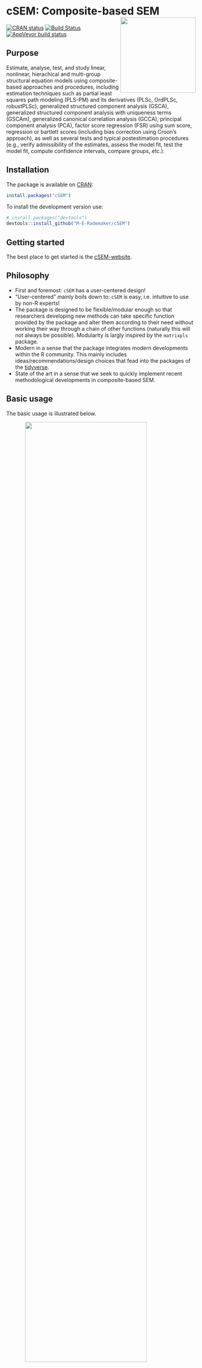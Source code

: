 
<!-- README.md is generated from README.Rmd. Please edit that file -->

# cSEM: Composite-based SEM <img src='man/figures/cSEMsticker.svg' align="right" height="200" /></a>

[![CRAN
status](https://www.r-pkg.org/badges/version/cSEM)](https://cran.r-project.org/package=cSEM)
[![Build
Status](https://travis-ci.com/M-E-Rademaker/cSEM.svg?branch=master)](https://travis-ci.com/M-E-Rademaker/cSEM)
[![AppVeyor build
status](https://ci.appveyor.com/api/projects/status/github/M-E-Rademaker/cSEM?branch=master&svg=true)](https://ci.appveyor.com/project/M-E-Rademaker/csem)

<!-- WARNING: THIS IS WORK IN PROGRESS. BREAKING CHANGES TO THE API ARE VERY LIKELY.  -->

<!--          Use the package with caution and please report bugs to [the package developers](mailto:manuel.rademaker@uni-wuerzburg.de;f.schuberth@utwente.nl).  -->

<!--          The first stable relase will be version 0.0.1, most likely towards the end -->

<!--          of 2019. -->

## Purpose

Estimate, analyse, test, and study linear, nonlinear, hierachical and
multi-group structural equation models using composite-based approaches
and procedures, including estimation techniques such as partial least
squares path modeling (PLS-PM) and its derivatives (PLSc, OrdPLSc,
robustPLSc), generalized structured component analysis (GSCA),
generalized structured component analysis with uniqueness terms (GSCAm),
generalized canonical correlation analysis (GCCA), principal component
analysis (PCA), factor score regression (FSR) using sum score,
regression or bartlett scores (including bias correction using Croon’s
approach), as well as several tests and typical postestimation
procedures (e.g., verify admissibility of the estimates, assess the
model fit, test the model fit, compute confidence intervals, compare
groups, etc.).

## Installation

The package is available on [CRAN](https://cran.r-project.org/):

``` r
install.packages("cSEM")
```

To install the development version use:

``` r
# install.packages("devtools")
devtools::install_github("M-E-Rademaker/cSEM")
```

## Getting started

The best place to get started is the
[cSEM-website](https://m-e-rademaker.github.io/cSEM/).

## Philosophy

  - First and foremost: `cSEM` has a user-centered design\!
  - “User-centered” mainly boils down to: `cSEM` is easy, i.e. intuitive
    to use by non-R experts\!
    <!--  - There is one central function called `csem()` that provides default choices -->
    <!--    for most of its arguments (similarity to the `sem()` and `cfa()` functions of the [lavaan](http://lavaan.ugent.be/)  -->
    <!--    package is intended). --> <!-- -  -->
    <!--  - cSEM is Well documented (vignettes, HTML output, a website, (eventually) intro course(s) and cheatsheets) -->
    <!--  - Structured output/results  that aims to be "easy"" in a sense that it is -->
    <!--      - ... descriptive/verbose -->
    <!--      - ... (eventually) easy to export to other environments such as MS Word, Latex files etc. (exportability) -->
    <!--      - ... (eventually) easy to migrate from/to/between other PLS/VB/CB-based systems (lavaan, semPLS, ADANCO, SmartPLS) -->
  - The package is designed to be flexible/modular enough so that
    researchers developing new methods can take specific function
    provided by the package and alter them according to their need
    without working their way through a chain of other functions
    (naturally this will not always be possible). Modularity is largly
    inspired by the `matrixpls` package.
  - Modern in a sense that the package integrates modern developments
    within the R community. This mainly includes
    ideas/recommendations/design choices that fead into the packages of
    the [tidyverse](https://github.com/tidyverse/tidyverse).
  - State of the art in a sense that we seek to quickly implement recent
    methodological developments in composite-based SEM.

## Basic usage

The basic usage is illustrated below.

<img src="man/figures/api.png" width="80%" style="display: block; margin: auto;" />

Usully, using `cSEM` is the same 3 step procedure:

> 1.  Pick a dataset and specify a model using [lavaan
>     syntax](http://lavaan.ugent.be/tutorial/syntax1.html)
> 2.  Use `csem()`
> 3.  Apply one of the postestimation functions listed below on the
>     resulting object.

## Postestimation functions

Currently we have five major postestimation verbs, four test family
functions and two do-family of function:

  - `assess()` : assess the model using common quality criteria
  - `infer()` : calculate common inferencial quantities (e.g, standard
    errors)
  - `predict()` : predict endogenous indicator values
  - `summarize()` : summarize the results
  - `verify()` : verify admissibility of the estimates

Tests are performed by using the test family of functions. Currently the
following tests are implemented:

  - `testOMF()` : performs a test for overall model fit
  - `testMICOM()` : performs a test for composite measurement invariance
  - `testMGD()` : performs several test to assess multi-group
    differences
  - `testHausman()` : performs the regression-based Hausman test to test
    for endogeneity.

Other miscellaneous postestimation functions belong do the do-family of
functions. Currently two do functions are implemented:

  - `doFloodlightAnalysis()`: performs a floodlight analysis
  - `doRedundancyAnalysis()`: performs a redundancy analysis

All functions require a `cSEMResults` object.

## Example

Models are defined using [lavaan
syntax](http://lavaan.ugent.be/tutorial/syntax1.html) with some slight
modifications (see the [Specifying a
model](https://m-e-rademaker.github.io/cSEM/articles/cSEM.html#using-csem)
section on the [cSEM-website](https://m-e-rademaker.github.io/cSEM/)).
For illustration we use the build-in and well-known `satisfaction`
dataset.

``` r
require(cSEM)
    
## Note: The operator "<~" tells cSEM that the construct to its left is modelled
##       as a composite.
##       The operator "=~" tells cSEM that the construct to its left is modelled
##       as a common factor.
##       The operator "~" tells cSEM which are the dependent (left-hand side) and
##       independent variables (right-hand side).
    
model <- "
# Structural model
EXPE ~ IMAG
QUAL ~ EXPE
VAL  ~ EXPE + QUAL
SAT  ~ IMAG + EXPE + QUAL + VAL 
LOY  ~ IMAG + SAT

# Composite model
IMAG <~ imag1 + imag2 + imag3
EXPE <~ expe1 + expe2 + expe3 
QUAL <~ qual1 + qual2 + qual3 + qual4 + qual5
VAL  <~ val1  + val2  + val3

# Reflective measurement model
SAT  =~ sat1  + sat2  + sat3  + sat4
LOY  =~ loy1  + loy2  + loy3  + loy4
"
```

The estimation is conducted using the `csem()` function.

``` r
# Estimate using defaults
res <- csem(.data = satisfaction, .model = model)
res
```

    ## ________________________________________________________________________________
    ## ----------------------------------- Overview -----------------------------------
    ## 
    ## Estimation was successful.
    ## 
    ## The result is a list of class cSEMResults with list elements:
    ## 
    ##  - Estimates
    ##  - Information
    ## 
    ## To get an overview or help type:
    ## 
    ##  - ?cSEMResults
    ##  - str(<object-name>)
    ##  - listviewer::jsondedit(<object-name>, mode = 'view')
    ## 
    ## If you wish to access the list elements directly type e.g. 
    ## 
    ##  - <object-name>$Estimates
    ## 
    ## Available postestimation commands:
    ## 
    ##  - assess(<object-name>)
    ##  - infer(<object-name)
    ##  - predict(<object-name>)
    ##  - summarize(<object-name>)
    ##  - verify(<object-name>)
    ## ________________________________________________________________________________

This is equal to:

``` r
csem(
   .data                        = satisfaction,
   .model                       = model,
   .approach_cor_robust         = "none",
   .approach_nl                 = "sequential",
   .approach_paths              = "OLS",
   .approach_weights            = "PLS-PM",
   .conv_criterion              = "diff_absolute",
   .disattenuate                = TRUE,
   .dominant_indicators         = NULL,
   .estimate_structural         = TRUE,
   .id                          = NULL,
   .iter_max                    = 100,
   .normality                   = FALSE,
   .PLS_approach_cf             = "dist_squared_euclid",
   .PLS_ignore_structural_model = FALSE,
   .PLS_modes                   = NULL,
   .PLS_weight_scheme_inner     = "path",
   .reliabilities               = NULL,
   .starting_values             = NULL,
   .tolerance                   = 1e-05,
   .resample_method             = "none", 
   .resample_method2            = "none",
   .R                           = 499,
   .R2                          = 199,
   .handle_inadmissibles        = "drop",
   .user_funs                   = NULL,
   .eval_plan                   = "sequential",
   .seed                        = NULL,
   .sign_change_option          = "none"
    )
```

The result is always a named list of class `cSEMResults`.

To access list elements use `$`:

``` r
res$Estimates$Loading_estimates 
res$Information$Model
```

A usefule tool to examine a list is the [listviewer
package](https://github.com/timelyportfolio/listviewer). If you are new
to `cSEM` this might be a good way to familiarize yourself with the
structure of a `cSEMResults` object.

``` r
listviewer::jsonedit(res, mode = "view") # requires the listviewer package.
```

Apply postestimation functions:

``` r
## Get a summary
summarize(res) 
```

    ## ________________________________________________________________________________
    ## ----------------------------------- Overview -----------------------------------
    ## 
    ##  General information:
    ##  ------------------------
    ##  Estimation status                = Ok
    ##  Number of observations           = 250
    ##  Weight estimator                 = PLS-PM
    ##  Inner weighting scheme           = path
    ##  Type of indicator correlation    = Pearson
    ##  Path model estimator             = OLS
    ##  Second order approach            = NA
    ##  Type of path model               = Linear
    ##  Disattenuated                    = Yes (PLSc)
    ## 
    ##  Construct details:
    ##  ------------------
    ##  Name  Modeled as     Order         Mode 
    ## 
    ##  IMAG  Composite      First order   modeB
    ##  EXPE  Composite      First order   modeB
    ##  QUAL  Composite      First order   modeB
    ##  VAL   Composite      First order   modeB
    ##  SAT   Common factor  First order   modeA
    ##  LOY   Common factor  First order   modeA
    ## 
    ## ----------------------------------- Estimates ----------------------------------
    ## 
    ## Estimated path coefficients:
    ## ============================
    ##   Path           Estimate  Std. error   t-stat.   p-value
    ##   EXPE ~ IMAG      0.4714          NA        NA        NA
    ##   QUAL ~ EXPE      0.8344          NA        NA        NA
    ##   VAL ~ EXPE       0.0457          NA        NA        NA
    ##   VAL ~ QUAL       0.7013          NA        NA        NA
    ##   SAT ~ IMAG       0.2450          NA        NA        NA
    ##   SAT ~ EXPE      -0.0172          NA        NA        NA
    ##   SAT ~ QUAL       0.2215          NA        NA        NA
    ##   SAT ~ VAL        0.5270          NA        NA        NA
    ##   LOY ~ IMAG       0.1819          NA        NA        NA
    ##   LOY ~ SAT        0.6283          NA        NA        NA
    ## 
    ## Estimated loadings:
    ## ===================
    ##   Loading          Estimate  Std. error   t-stat.   p-value
    ##   IMAG =~ imag1      0.6306          NA        NA        NA
    ##   IMAG =~ imag2      0.9246          NA        NA        NA
    ##   IMAG =~ imag3      0.9577          NA        NA        NA
    ##   EXPE =~ expe1      0.7525          NA        NA        NA
    ##   EXPE =~ expe2      0.9348          NA        NA        NA
    ##   EXPE =~ expe3      0.7295          NA        NA        NA
    ##   QUAL =~ qual1      0.7861          NA        NA        NA
    ##   QUAL =~ qual2      0.9244          NA        NA        NA
    ##   QUAL =~ qual3      0.7560          NA        NA        NA
    ##   QUAL =~ qual4      0.7632          NA        NA        NA
    ##   QUAL =~ qual5      0.7834          NA        NA        NA
    ##   VAL =~ val1        0.9518          NA        NA        NA
    ##   VAL =~ val2        0.8056          NA        NA        NA
    ##   VAL =~ val3        0.6763          NA        NA        NA
    ##   SAT =~ sat1        0.9243          NA        NA        NA
    ##   SAT =~ sat2        0.8813          NA        NA        NA
    ##   SAT =~ sat3        0.7127          NA        NA        NA
    ##   SAT =~ sat4        0.7756          NA        NA        NA
    ##   LOY =~ loy1        0.9097          NA        NA        NA
    ##   LOY =~ loy2        0.5775          NA        NA        NA
    ##   LOY =~ loy3        0.9043          NA        NA        NA
    ##   LOY =~ loy4        0.4917          NA        NA        NA
    ## 
    ## Estimated weights:
    ## ==================
    ##   Weights          Estimate  Std. error   t-stat.   p-value
    ##   IMAG <~ imag1      0.0156          NA        NA        NA
    ##   IMAG <~ imag2      0.4473          NA        NA        NA
    ##   IMAG <~ imag3      0.6020          NA        NA        NA
    ##   EXPE <~ expe1      0.2946          NA        NA        NA
    ##   EXPE <~ expe2      0.6473          NA        NA        NA
    ##   EXPE <~ expe3      0.2374          NA        NA        NA
    ##   QUAL <~ qual1      0.2370          NA        NA        NA
    ##   QUAL <~ qual2      0.4712          NA        NA        NA
    ##   QUAL <~ qual3      0.1831          NA        NA        NA
    ##   QUAL <~ qual4      0.1037          NA        NA        NA
    ##   QUAL <~ qual5      0.2049          NA        NA        NA
    ##   VAL <~ val1        0.7163          NA        NA        NA
    ##   VAL <~ val2        0.2202          NA        NA        NA
    ##   VAL <~ val3        0.2082          NA        NA        NA
    ##   SAT <~ sat1        0.3209          NA        NA        NA
    ##   SAT <~ sat2        0.3059          NA        NA        NA
    ##   SAT <~ sat3        0.2474          NA        NA        NA
    ##   SAT <~ sat4        0.2692          NA        NA        NA
    ##   LOY <~ loy1        0.3834          NA        NA        NA
    ##   LOY <~ loy2        0.2434          NA        NA        NA
    ##   LOY <~ loy3        0.3812          NA        NA        NA
    ##   LOY <~ loy4        0.2073          NA        NA        NA
    ## 
    ## Estimated indicator correlations:
    ## =================================
    ##   Correlation       Estimate  Std. error   t-stat.   p-value
    ##   imag1 ~~ imag2      0.6437          NA        NA        NA
    ##   imag1 ~~ imag3      0.5433          NA        NA        NA
    ##   imag2 ~~ imag3      0.7761          NA        NA        NA
    ##   expe1 ~~ expe2      0.5353          NA        NA        NA
    ##   expe1 ~~ expe3      0.4694          NA        NA        NA
    ##   expe2 ~~ expe3      0.5467          NA        NA        NA
    ##   qual1 ~~ qual2      0.6053          NA        NA        NA
    ##   qual1 ~~ qual3      0.5406          NA        NA        NA
    ##   qual1 ~~ qual4      0.5662          NA        NA        NA
    ##   qual1 ~~ qual5      0.5180          NA        NA        NA
    ##   qual2 ~~ qual3      0.6187          NA        NA        NA
    ##   qual2 ~~ qual4      0.6517          NA        NA        NA
    ##   qual2 ~~ qual5      0.6291          NA        NA        NA
    ##   qual3 ~~ qual4      0.4752          NA        NA        NA
    ##   qual3 ~~ qual5      0.5074          NA        NA        NA
    ##   qual4 ~~ qual5      0.6402          NA        NA        NA
    ##   val1 ~~ val2        0.6344          NA        NA        NA
    ##   val1 ~~ val3        0.4602          NA        NA        NA
    ##   val2 ~~ val3        0.6288          NA        NA        NA
    ## 
    ## ------------------------------------ Effects -----------------------------------
    ## 
    ## Estimated total effects:
    ## ========================
    ##   Total effect    Estimate  Std. error   t-stat.   p-value
    ##   EXPE ~ IMAG       0.4714          NA        NA        NA
    ##   QUAL ~ IMAG       0.3933          NA        NA        NA
    ##   QUAL ~ EXPE       0.8344          NA        NA        NA
    ##   VAL ~ IMAG        0.2974          NA        NA        NA
    ##   VAL ~ EXPE        0.6309          NA        NA        NA
    ##   VAL ~ QUAL        0.7013          NA        NA        NA
    ##   SAT ~ IMAG        0.4807          NA        NA        NA
    ##   SAT ~ EXPE        0.5001          NA        NA        NA
    ##   SAT ~ QUAL        0.5911          NA        NA        NA
    ##   SAT ~ VAL         0.5270          NA        NA        NA
    ##   LOY ~ IMAG        0.4840          NA        NA        NA
    ##   LOY ~ EXPE        0.3142          NA        NA        NA
    ##   LOY ~ QUAL        0.3714          NA        NA        NA
    ##   LOY ~ VAL         0.3311          NA        NA        NA
    ##   LOY ~ SAT         0.6283          NA        NA        NA
    ## 
    ## Estimated indirect effects:
    ## ===========================
    ##   Indirect effect    Estimate  Std. error   t-stat.   p-value
    ##   QUAL ~ IMAG          0.3933          NA        NA        NA
    ##   VAL ~ IMAG           0.2974          NA        NA        NA
    ##   VAL ~ EXPE           0.5852          NA        NA        NA
    ##   SAT ~ IMAG           0.2357          NA        NA        NA
    ##   SAT ~ EXPE           0.5173          NA        NA        NA
    ##   SAT ~ QUAL           0.3696          NA        NA        NA
    ##   LOY ~ IMAG           0.3020          NA        NA        NA
    ##   LOY ~ EXPE           0.3142          NA        NA        NA
    ##   LOY ~ QUAL           0.3714          NA        NA        NA
    ##   LOY ~ VAL            0.3311          NA        NA        NA
    ## ________________________________________________________________________________

``` r
## Verify admissibility of the results
verify(res) 
```

    ## ________________________________________________________________________________
    ## 
    ## Verify admissibility:
    ## 
    ##   admissible
    ## 
    ## Details:
    ## 
    ##   Code   Status    Description
    ##   1      ok        Convergence achieved                                   
    ##   2      ok        All absolute standardized loading estimates <= 1       
    ##   3      ok        Construct VCV is positive semi-definite                
    ##   4      ok        All reliability estimates <= 1                         
    ##   5      ok        Model-implied indicator VCV is positive semi-definite  
    ## ________________________________________________________________________________

``` r
## Test overall model fit
testOMF(res, .verbose = FALSE)
```

    ## ________________________________________________________________________________
    ## --------- Test for overall model fit based on Beran & Srivastava (1985) --------
    ## 
    ## Null hypothesis:
    ## 
    ##                                                   +------------------------------------------------------------+
    ##                                                   |                                                            |
    ##                                                   |   H0: Population indicator covariance matrix is equal to   |
    ##                                                   |   model-implied indicator covariance matrix.               |
    ##                                                   |                                                            |
    ##                                                   +------------------------------------------------------------+
    ## 
    ## Test statistic and critical value: 
    ## 
    ##                                      Critical value
    ##  Distance measure    Test statistic    95%   
    ##  dG                      0.6493      0.3083  
    ##  SRMR                    0.0940      0.0522  
    ##  dL                      2.2340      0.6898  
    ##  
    ## 
    ## Decision: 
    ## 
    ##                          Significance level
    ##  Distance measure          95%   
    ##  dG                      reject  
    ##  SRMR                    reject  
    ##  dL                      reject  
    ##  
    ## Additonal information:
    ## 
    ##  Out of 499 bootstrap replications 481 are admissible.
    ##  See ?verify() for what constitutes an inadmissible result.
    ## 
    ##  The seed used was: -1641784535
    ## ________________________________________________________________________________

``` r
## Assess the model
assess(res)
```

    ## ________________________________________________________________________________
    ## 
    ##  Construct        AVE           R2          R2_adj    
    ##  SAT            0.6851        0.7624        0.7585    
    ##  LOY            0.5552        0.5868        0.5834    
    ## 
    ## -------------- Common (internal consistency) reliability estimates -------------
    ## 
    ##  Construct Cronbachs_alpha   Joereskogs_rho   Dijkstra-Henselers_rho_A 
    ##  SAT        0.8940           0.8960                0.9051          
    ##  LOY        0.8194           0.8237                0.8761          
    ## 
    ## ----------- Alternative (internal consistency) reliability estimates -----------
    ## 
    ##  Construct       RhoC         RhoC_mm    RhoC_weighted
    ##  SAT            0.8938        0.8960        0.9051    
    ##  LOY            0.8011        0.8237        0.8761    
    ## 
    ##  Construct  RhoC_weighted_mm     RhoT      RhoT_weighted
    ##  SAT            0.9051        0.8940        0.8869    
    ##  LOY            0.8761        0.8194        0.7850    
    ## 
    ## --------------------------- Distance and fit measures --------------------------
    ## 
    ##  Geodesic distance           = 0.6493432
    ##  Squared Euclidian distance  = 2.23402
    ##  ML distance                 = 2.921932
    ## 
    ##  CFI          = 0.8573048
    ##  GFI          = 0.9642375
    ##  IFI          = 0.8593711
    ##  NFI          = 0.8229918
    ##  NNFI         = 0.8105598
    ##  RMSEA        = 0.1130338
    ##  RMS_theta    = 0.05069299
    ##  SRMR         = 0.09396871
    ## 
    ##  Degrees of freedom    = 174
    ## 
    ## ----------------------- Variance inflation factors (VIFs) ----------------------
    ## 
    ##   Dependent construct: 'VAL'
    ## 
    ##  Independent construct    VIF value 
    ##  EXPE                      3.2928   
    ##  QUAL                      3.2928   
    ##  IMAG                      0.0000   
    ##  VAL                       0.0000   
    ##  SAT                       0.0000   
    ## 
    ##   Dependent construct: 'SAT'
    ## 
    ##  Independent construct    VIF value 
    ##  EXPE                      3.2985   
    ##  QUAL                      4.4151   
    ##  IMAG                      1.7280   
    ##  VAL                       2.6726   
    ##  SAT                       0.0000   
    ## 
    ##   Dependent construct: 'LOY'
    ## 
    ##  Independent construct    VIF value 
    ##  EXPE                      0.0000   
    ##  QUAL                      0.0000   
    ##  IMAG                      1.9345   
    ##  VAL                       0.0000   
    ##  SAT                       1.9345   
    ## 
    ## -------------------------- Effect sizes (Cohen's f^2) --------------------------
    ## 
    ##   Dependent construct: 'EXPE'
    ## 
    ##  Independent construct   Effect size
    ##  IMAG                      0.2856   
    ## 
    ##   Dependent construct: 'QUAL'
    ## 
    ##  Independent construct   Effect size
    ##  EXPE                      2.2928   
    ## 
    ##   Dependent construct: 'VAL'
    ## 
    ##  Independent construct   Effect size
    ##  EXPE                      1.2097   
    ##  QUAL                      1.2097   
    ## 
    ##   Dependent construct: 'SAT'
    ## 
    ##  Independent construct   Effect size
    ##  IMAG                      3.2086   
    ##  EXPE                      3.2086   
    ##  QUAL                      3.2086   
    ##  VAL                       3.2086   
    ## 
    ##   Dependent construct: 'LOY'
    ## 
    ##  Independent construct   Effect size
    ##  IMAG                      1.4199   
    ##  SAT                       1.4199   
    ## 
    ## ------------------------------ Validity assessment -----------------------------
    ## 
    ##  Heterotrait-montrait ratio of correlation matrix (HTMT matrix)
    ## 
    ##           SAT LOY
    ## SAT 0.0000000   0
    ## LOY 0.7432489   0
    ## 
    ## 
    ##  Fornell-Larcker matrix
    ## 
    ##           SAT       LOY
    ## SAT 0.6851491 0.5696460
    ## LOY 0.5696460 0.5551718
    ## 
    ## ________________________________________________________________________________

``` r
## Predict indicator scores of endogenous constructs
predict(res)
```

    ## ________________________________________________________________________________
    ## ----------------------------------- Overview -----------------------------------
    ## 
    ##  Number of obs. training          = 225
    ##  Number of obs. test              = 25
    ##  Number of cv folds               = 10
    ##  Number of repetitions            = 10
    ##  Handle inadmissibles             = stop
    ##  Target                           = 'PLS-PM'
    ##  Benchmark                        = 'lm'
    ## 
    ## ------------------------------ Prediction metrics ------------------------------
    ## 
    ## 
    ##   Name     MAE target  MAE benchmark  RMSE target RMSE benchmark   Q2_predict
    ##   sat1         1.3519         1.2324       1.7866         1.6165       0.2222
    ##   sat2         1.3066         1.1937       1.7641         1.6246       0.2017
    ##   sat3         1.4085         1.2750       1.7514         1.7199       0.1351
    ##   sat4         1.4177         1.2618       1.7850         1.6352       0.1740
    ##   loy1         1.7724         1.6578       2.2969         2.2241       0.2273
    ##   loy2         1.5148         1.4756       1.9373         1.9820       0.1071
    ##   loy3         1.7854         1.6682       2.3490         2.2648       0.2254
    ##   loy4         1.7080         1.6673       2.1936         2.2989       0.0724
    ## ________________________________________________________________________________

#### Resampling and Inference

By default no inferential quantities are calculated since most
composite-based estimators have no closed-form expressions for standard
errors. Resampling is used instead. `cSEM` mostly relies on the
`bootstrap` procedure (although `jackknife` is implemented as well) to
estimate standard errors, test statistics, and critical quantiles.

`cSEM` offers two ways to compute resamples:

1.  Setting `.resample_method` in `csem()` to `"jackkinfe"` or
    `"bootstrap"` and subsequently using postestimation functions
    `summarize()` or `infer()`.
2.  The same result is achieved by passing a `cSEMResults` object to
    `resamplecSEMResults()` and subsequently using postestimation
    functions `summarize()` or `infer()`.

<!-- end list -->

``` r
# Setting `.resample_method`
b1 <- csem(.data = satisfaction, .model = model, .resample_method = "bootstrap")
# Using resamplecSEMResults()
b2 <- resamplecSEMResults(res)
```

Now `summarize()` shows inferencial quantities as well:

``` r
summarize(b1)
```

    ## ________________________________________________________________________________
    ## ----------------------------------- Overview -----------------------------------
    ## 
    ##  General information:
    ##  ------------------------
    ##  Estimation status                = Ok
    ##  Number of observations           = 250
    ##  Weight estimator                 = PLS-PM
    ##  Inner weighting scheme           = path
    ##  Type of indicator correlation    = Pearson
    ##  Path model estimator             = OLS
    ##  Second order approach            = NA
    ##  Type of path model               = Linear
    ##  Disattenuated                    = Yes (PLSc)
    ## 
    ##  Resample information:
    ##  ---------------------
    ##  Resample methode                 = bootstrap
    ##  Number of resamples              = 499
    ##  Number of admissible results     = 490
    ##  Approach to handle inadmissibles = drop
    ##  Sign change option               = none
    ##  Random seed                      = -99579465
    ## 
    ##  Construct details:
    ##  ------------------
    ##  Name  Modeled as     Order         Mode 
    ## 
    ##  IMAG  Composite      First order   modeB
    ##  EXPE  Composite      First order   modeB
    ##  QUAL  Composite      First order   modeB
    ##  VAL   Composite      First order   modeB
    ##  SAT   Common factor  First order   modeA
    ##  LOY   Common factor  First order   modeA
    ## 
    ## ----------------------------------- Estimates ----------------------------------
    ## 
    ## Estimated path coefficients:
    ## ============================
    ##                                                              CI_percentile   
    ##   Path           Estimate  Std. error   t-stat.   p-value         95%        
    ##   EXPE ~ IMAG      0.4714      0.0659    7.1523    0.0000 [ 0.3403; 0.6083 ] 
    ##   QUAL ~ EXPE      0.8344      0.0238   35.0465    0.0000 [ 0.7840; 0.8726 ] 
    ##   VAL ~ EXPE       0.0457      0.0895    0.5110    0.6094 [-0.1174; 0.2308 ] 
    ##   VAL ~ QUAL       0.7013      0.0804    8.7185    0.0000 [ 0.5496; 0.8601 ] 
    ##   SAT ~ IMAG       0.2450      0.0575    4.2601    0.0000 [ 0.1340; 0.3615 ] 
    ##   SAT ~ EXPE      -0.0172      0.0728   -0.2368    0.8128 [-0.1626; 0.1242 ] 
    ##   SAT ~ QUAL       0.2215      0.0997    2.2218    0.0263 [ 0.0378; 0.4295 ] 
    ##   SAT ~ VAL        0.5270      0.0833    6.3272    0.0000 [ 0.3587; 0.6751 ] 
    ##   LOY ~ IMAG       0.1819      0.0777    2.3411    0.0192 [ 0.0344; 0.3423 ] 
    ##   LOY ~ SAT        0.6283      0.0772    8.1427    0.0000 [ 0.4865; 0.7739 ] 
    ## 
    ## Estimated loadings:
    ## ===================
    ##                                                                CI_percentile   
    ##   Loading          Estimate  Std. error   t-stat.   p-value         95%        
    ##   IMAG =~ imag1      0.6306      0.0993    6.3491    0.0000 [ 0.4247; 0.8058 ] 
    ##   IMAG =~ imag2      0.9246      0.0395   23.4188    0.0000 [ 0.8217; 0.9799 ] 
    ##   IMAG =~ imag3      0.9577      0.0299   32.0024    0.0000 [ 0.8798; 0.9909 ] 
    ##   EXPE =~ expe1      0.7525      0.0752   10.0096    0.0000 [ 0.5897; 0.8742 ] 
    ##   EXPE =~ expe2      0.9348      0.0289   32.3835    0.0000 [ 0.8624; 0.9740 ] 
    ##   EXPE =~ expe3      0.7295      0.0709   10.2855    0.0000 [ 0.5541; 0.8391 ] 
    ##   QUAL =~ qual1      0.7861      0.0649   12.1163    0.0000 [ 0.6384; 0.8848 ] 
    ##   QUAL =~ qual2      0.9244      0.0237   39.0428    0.0000 [ 0.8693; 0.9576 ] 
    ##   QUAL =~ qual3      0.7560      0.0581   13.0032    0.0000 [ 0.6308; 0.8542 ] 
    ##   QUAL =~ qual4      0.7632      0.0508   15.0117    0.0000 [ 0.6631; 0.8508 ] 
    ##   QUAL =~ qual5      0.7834      0.0461   16.9946    0.0000 [ 0.6772; 0.8611 ] 
    ##   VAL =~ val1        0.9518      0.0235   40.5632    0.0000 [ 0.8995; 0.9847 ] 
    ##   VAL =~ val2        0.8056      0.0649   12.4110    0.0000 [ 0.6555; 0.9060 ] 
    ##   VAL =~ val3        0.6763      0.0680    9.9399    0.0000 [ 0.5410; 0.8025 ] 
    ##   SAT =~ sat1        0.9243      0.0219   42.2090    0.0000 [ 0.8738; 0.9621 ] 
    ##   SAT =~ sat2        0.8813      0.0308   28.6140    0.0000 [ 0.8060; 0.9282 ] 
    ##   SAT =~ sat3        0.7127      0.0518   13.7656    0.0000 [ 0.6037; 0.8022 ] 
    ##   SAT =~ sat4        0.7756      0.0481   16.1404    0.0000 [ 0.6669; 0.8528 ] 
    ##   LOY =~ loy1        0.9097      0.0502   18.1212    0.0000 [ 0.7798; 0.9835 ] 
    ##   LOY =~ loy2        0.5775      0.0877    6.5885    0.0000 [ 0.3912; 0.7410 ] 
    ##   LOY =~ loy3        0.9043      0.0405   22.3162    0.0000 [ 0.8187; 0.9747 ] 
    ##   LOY =~ loy4        0.4917      0.0950    5.1765    0.0000 [ 0.3058; 0.6895 ] 
    ## 
    ## Estimated weights:
    ## ==================
    ##                                                                CI_percentile   
    ##   Weights          Estimate  Std. error   t-stat.   p-value         95%        
    ##   IMAG <~ imag1      0.0156      0.1144    0.1368    0.8912 [-0.1869; 0.2705 ] 
    ##   IMAG <~ imag2      0.4473      0.1462    3.0600    0.0022 [ 0.1658; 0.7219 ] 
    ##   IMAG <~ imag3      0.6020      0.1424    4.2273    0.0000 [ 0.3031; 0.8446 ] 
    ##   EXPE <~ expe1      0.2946      0.1151    2.5586    0.0105 [ 0.0654; 0.5006 ] 
    ##   EXPE <~ expe2      0.6473      0.0866    7.4757    0.0000 [ 0.4584; 0.8010 ] 
    ##   EXPE <~ expe3      0.2374      0.0914    2.5971    0.0094 [ 0.0520; 0.4135 ] 
    ##   QUAL <~ qual1      0.2370      0.0868    2.7300    0.0063 [ 0.0883; 0.4261 ] 
    ##   QUAL <~ qual2      0.4712      0.0780    6.0421    0.0000 [ 0.3040; 0.6047 ] 
    ##   QUAL <~ qual3      0.1831      0.0761    2.4065    0.0161 [ 0.0262; 0.3192 ] 
    ##   QUAL <~ qual4      0.1037      0.0577    1.7979    0.0722 [-0.0011; 0.2134 ] 
    ##   QUAL <~ qual5      0.2049      0.0628    3.2616    0.0011 [ 0.0827; 0.3241 ] 
    ##   VAL <~ val1        0.7163      0.0945    7.5805    0.0000 [ 0.5227; 0.8784 ] 
    ##   VAL <~ val2        0.2202      0.0936    2.3525    0.0186 [ 0.0533; 0.4125 ] 
    ##   VAL <~ val3        0.2082      0.0589    3.5330    0.0004 [ 0.0919; 0.3139 ] 
    ##   SAT <~ sat1        0.3209      0.0154   20.7841    0.0000 [ 0.2937; 0.3548 ] 
    ##   SAT <~ sat2        0.3059      0.0130   23.4557    0.0000 [ 0.2843; 0.3351 ] 
    ##   SAT <~ sat3        0.2474      0.0106   23.2614    0.0000 [ 0.2276; 0.2675 ] 
    ##   SAT <~ sat4        0.2692      0.0121   22.2409    0.0000 [ 0.2470; 0.2930 ] 
    ##   LOY <~ loy1        0.3834      0.0270   14.2012    0.0000 [ 0.3330; 0.4344 ] 
    ##   LOY <~ loy2        0.2434      0.0302    8.0605    0.0000 [ 0.1763; 0.2962 ] 
    ##   LOY <~ loy3        0.3812      0.0274   13.9251    0.0000 [ 0.3324; 0.4437 ] 
    ##   LOY <~ loy4        0.2073      0.0349    5.9392    0.0000 [ 0.1368; 0.2739 ] 
    ## 
    ## Estimated indicator correlations:
    ## =================================
    ##                                                                 CI_percentile   
    ##   Correlation       Estimate  Std. error   t-stat.   p-value         95%        
    ##   imag1 ~~ imag2      0.6437      0.0668    9.6372    0.0000 [ 0.4967; 0.7507 ] 
    ##   imag1 ~~ imag3      0.5433      0.0727    7.4746    0.0000 [ 0.3917; 0.6861 ] 
    ##   imag2 ~~ imag3      0.7761      0.0393   19.7679    0.0000 [ 0.6917; 0.8457 ] 
    ##   expe1 ~~ expe2      0.5353      0.0606    8.8262    0.0000 [ 0.4197; 0.6393 ] 
    ##   expe1 ~~ expe3      0.4694      0.0621    7.5568    0.0000 [ 0.3463; 0.5812 ] 
    ##   expe2 ~~ expe3      0.5467      0.0607    9.0007    0.0000 [ 0.4142; 0.6619 ] 
    ##   qual1 ~~ qual2      0.6053      0.0573   10.5728    0.0000 [ 0.4808; 0.7080 ] 
    ##   qual1 ~~ qual3      0.5406      0.0587    9.2071    0.0000 [ 0.4150; 0.6451 ] 
    ##   qual1 ~~ qual4      0.5662      0.0666    8.5022    0.0000 [ 0.4245; 0.6797 ] 
    ##   qual1 ~~ qual5      0.5180      0.0702    7.3766    0.0000 [ 0.3838; 0.6425 ] 
    ##   qual2 ~~ qual3      0.6187      0.0550   11.2390    0.0000 [ 0.5027; 0.7143 ] 
    ##   qual2 ~~ qual4      0.6517      0.0596   10.9352    0.0000 [ 0.5289; 0.7632 ] 
    ##   qual2 ~~ qual5      0.6291      0.0569   11.0465    0.0000 [ 0.5220; 0.7329 ] 
    ##   qual3 ~~ qual4      0.4752      0.0645    7.3622    0.0000 [ 0.3313; 0.5867 ] 
    ##   qual3 ~~ qual5      0.5074      0.0618    8.2134    0.0000 [ 0.3784; 0.6272 ] 
    ##   qual4 ~~ qual5      0.6402      0.0558   11.4634    0.0000 [ 0.5216; 0.7415 ] 
    ##   val1 ~~ val2        0.6344      0.0533   11.9031    0.0000 [ 0.5242; 0.7331 ] 
    ##   val1 ~~ val3        0.4602      0.0642    7.1635    0.0000 [ 0.3359; 0.5824 ] 
    ##   val2 ~~ val3        0.6288      0.0630    9.9777    0.0000 [ 0.5013; 0.7386 ] 
    ## 
    ## ------------------------------------ Effects -----------------------------------
    ## 
    ## Estimated total effects:
    ## ========================
    ##                                                               CI_percentile   
    ##   Total effect    Estimate  Std. error   t-stat.   p-value         95%        
    ##   EXPE ~ IMAG       0.4714      0.0659    7.1523    0.0000 [ 0.3403; 0.6083 ] 
    ##   QUAL ~ IMAG       0.3933      0.0622    6.3241    0.0000 [ 0.2724; 0.5218 ] 
    ##   QUAL ~ EXPE       0.8344      0.0238   35.0465    0.0000 [ 0.7840; 0.8726 ] 
    ##   VAL ~ IMAG        0.2974      0.0623    4.7748    0.0000 [ 0.1851; 0.4340 ] 
    ##   VAL ~ EXPE        0.6309      0.0530   11.8979    0.0000 [ 0.5223; 0.7257 ] 
    ##   VAL ~ QUAL        0.7013      0.0804    8.7185    0.0000 [ 0.5496; 0.8601 ] 
    ##   SAT ~ IMAG        0.4807      0.0671    7.1659    0.0000 [ 0.3482; 0.6068 ] 
    ##   SAT ~ EXPE        0.5001      0.0579    8.6358    0.0000 [ 0.3910; 0.6107 ] 
    ##   SAT ~ QUAL        0.5911      0.0915    6.4599    0.0000 [ 0.4237; 0.7835 ] 
    ##   SAT ~ VAL         0.5270      0.0833    6.3272    0.0000 [ 0.3587; 0.6751 ] 
    ##   LOY ~ IMAG        0.4840      0.0674    7.1795    0.0000 [ 0.3670; 0.6197 ] 
    ##   LOY ~ EXPE        0.3142      0.0538    5.8440    0.0000 [ 0.2168; 0.4228 ] 
    ##   LOY ~ QUAL        0.3714      0.0803    4.6249    0.0000 [ 0.2346; 0.5464 ] 
    ##   LOY ~ VAL         0.3311      0.0715    4.6325    0.0000 [ 0.1971; 0.4697 ] 
    ##   LOY ~ SAT         0.6283      0.0772    8.1427    0.0000 [ 0.4865; 0.7739 ] 
    ## 
    ## Estimated indirect effects:
    ## ===========================
    ##                                                                  CI_percentile   
    ##   Indirect effect    Estimate  Std. error   t-stat.   p-value         95%        
    ##   QUAL ~ IMAG          0.3933      0.0622    6.3241    0.0000 [ 0.2724; 0.5218 ] 
    ##   VAL ~ IMAG           0.2974      0.0623    4.7748    0.0000 [ 0.1851; 0.4340 ] 
    ##   VAL ~ EXPE           0.5852      0.0690    8.4754    0.0000 [ 0.4657; 0.7241 ] 
    ##   SAT ~ IMAG           0.2357      0.0493    4.7778    0.0000 [ 0.1495; 0.3432 ] 
    ##   SAT ~ EXPE           0.5173      0.0686    7.5376    0.0000 [ 0.3870; 0.6568 ] 
    ##   SAT ~ QUAL           0.3696      0.0621    5.9463    0.0000 [ 0.2474; 0.4939 ] 
    ##   LOY ~ IMAG           0.3020      0.0535    5.6401    0.0000 [ 0.2158; 0.4246 ] 
    ##   LOY ~ EXPE           0.3142      0.0538    5.8440    0.0000 [ 0.2168; 0.4228 ] 
    ##   LOY ~ QUAL           0.3714      0.0803    4.6249    0.0000 [ 0.2346; 0.5464 ] 
    ##   LOY ~ VAL            0.3311      0.0715    4.6325    0.0000 [ 0.1971; 0.4697 ] 
    ## ________________________________________________________________________________

Several resample-based confidence intervals are implemented, see
`?infer()`:

``` r
infer(b1, .quantity = c("CI_standard_z", "CI_percentile")) # no print method yet
```

Both bootstrap and jackknife resampling support platform-independent
multiprocessing as well as setting random seeds via the [future
framework](https://github.com/HenrikBengtsson/future). For
multiprocessing simply set `.eval_plan = "multiprocess"` in which case
the maximum number of available cores is used if not on Windows. On
Windows as many separate R instances are opened in the backround as
there are cores available instead. Note that this naturally has some
overhead so for a small number of resamples multiprocessing will not
always be faster compared to sequential (single core) processing (the
default). Seeds are set via the `.seed` argument.

``` r
b <- csem(
  .data            = satisfaction,
  .model           = model, 
  .resample_method = "bootstrap",
  .R               = 999,
  .seed            = 98234,
  .eval_plan       = "multiprocess")
```
